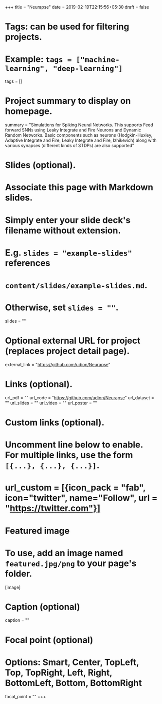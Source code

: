 +++
title = "Neurapse"
date = 2019-02-19T22:15:56+05:30
draft = false

# Tags: can be used for filtering projects.
# Example: `tags = ["machine-learning", "deep-learning"]`
tags = []

# Project summary to display on homepage.
summary = "Simulations for Spiking Neural Networks. This supports Feed forward SNNs using Leaky Integrate and Fire Neurons and Dynamic Random Networks. Basic components such as neurons (Hodgkin-Huxley, Adaptive Integrate and Fire, Leaky Integrate and Fire, Izhikevich) along with various synapses (different kinds of STDPs) are also supported" 

# Slides (optional).
#   Associate this page with Markdown slides.
#   Simply enter your slide deck's filename without extension.
#   E.g. `slides = "example-slides"` references 
#   `content/slides/example-slides.md`.
#   Otherwise, set `slides = ""`.
slides = ""

# Optional external URL for project (replaces project detail page).
external_link = "https://github.com/udion/Neurapse"

# Links (optional).
url_pdf = ""
url_code = "https://github.com/udion/Neurapse"
url_dataset = ""
url_slides = ""
url_video = ""
url_poster = ""

# Custom links (optional).
#   Uncomment line below to enable. For multiple links, use the form `[{...}, {...}, {...}]`.
# url_custom = [{icon_pack = "fab", icon="twitter", name="Follow", url = "https://twitter.com"}]

# Featured image
# To use, add an image named `featured.jpg/png` to your page's folder. 
[image]
  # Caption (optional)
  caption = ""

  # Focal point (optional)
  # Options: Smart, Center, TopLeft, Top, TopRight, Left, Right, BottomLeft, Bottom, BottomRight
  focal_point = ""
+++

